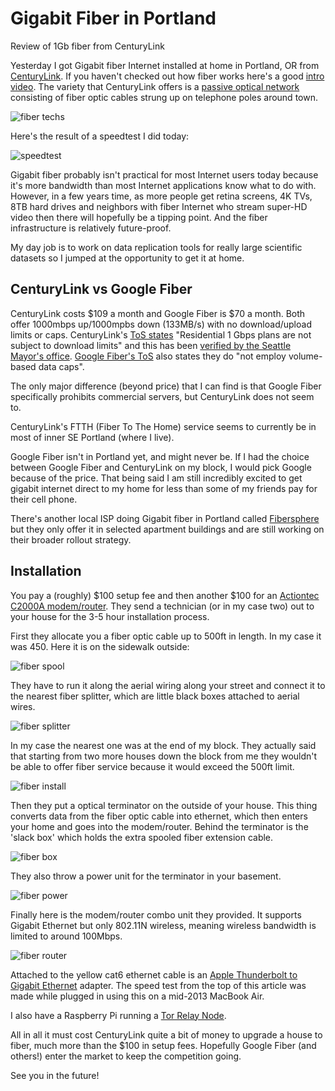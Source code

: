 <div id="header"><h1 class="title">Gigabit Fiber in Portland</h1></div>

Review of 1Gb fiber from CenturyLink

Yesterday I got Gigabit fiber Internet installed at home in Portland, OR from [CenturyLink](https://www.centurylink.com/fiber/). If you haven't checked out how fiber works here's a good [intro video](https://www.youtube.com/watch?v=Rz1gv2JkmXQ). The variety that CenturyLink offers is a [passive optical network](http://en.wikipedia.org/wiki/Passive_optical_network) consisting of fiber optic cables strung up on telephone poles around town.

![fiber techs](media/centurylink-technicians.png)

Here's the result of a speedtest I did today:

![speedtest](media/speedtest.png)

Gigabit fiber probably isn't practical for most Internet users today because it's more bandwidth than most Internet applications know what to do with. However, in a few years time, as more people get retina screens, 4K TVs, 8TB hard drives and neighbors with fiber Internet who stream super-HD video then there will hopefully be a tipping point. And the fiber infrastructure is relatively future-proof.

My day job is to work on data replication tools for really large scientific datasets so I jumped at the opportunity to get it at home.

## CenturyLink vs Google Fiber

CenturyLink costs $109 a month and Google Fiber is $70 a month. Both offer 1000mbps up/1000mpbs down (133MB/s) with no download/upload limits or caps. CenturyLink's [ToS states](http://www.centurylink.com/Pages/AboutUs/Legal/InternetServiceManagement/) "Residential 1 Gbps plans are not subject to download limits" and this has been [verified by the Seattle Mayor's office](http://www.reddit.com/r/Seattle/comments/2cooqy/centurylink_plans_to_bring_gigabit_internet_to/cji4gul). [Google Fiber's ToS](https://fiber.google.com/legal/network.html) also states they do "not employ volume-based data caps".

The only major difference (beyond price) that I can find is that Google Fiber specifically prohibits commercial servers, but CenturyLink does not seem to.

CenturyLink's FTTH (Fiber To The Home) service seems to currently be in most of inner SE Portland (where I live).

Google Fiber isn't in Portland yet, and might never be. If I had the choice between Google Fiber and CenturyLink on my block, I would pick Google because of the price. That being said I am still incredibly excited to get gigabit internet direct to my home for less than some of my friends pay for their cell phone.

There's another local ISP doing Gigabit fiber in Portland called [Fibersphere](http://www.fibersphere.com/) but they only offer it in selected apartment buildings and are still working on their broader rollout strategy.

## Installation

You pay a (roughly) $100 setup fee and then another $100 for an [Actiontec C2000A modem/router](http://www.actiontec.com/301.html). They send a technician (or in my case two) out to your house for the 3-5 hour installation process.

First they allocate you a fiber optic cable up to 500ft in length. In my case it was 450. Here it is on the sidewalk outside:

![fiber spool](media/fiber-spool.png)

They have to run it along the aerial wiring along your street and connect it to the nearest fiber splitter, which are little black boxes attached to aerial wires. 

![fiber splitter](media/fiber-splitter.png)

In my case the nearest one was at the end of my block. They actually said that starting from two more houses down the block from me they wouldn't be able to offer fiber service because it would exceed the 500ft limit.

![fiber install](media/fiber-install.png)

Then they put a optical terminator on the outside of your house. This thing converts data from the fiber optic cable into ethernet, which then enters your home and goes into the modem/router. Behind the terminator is the 'slack box' which holds the extra spooled fiber extension cable.

![fiber box](media/fiber-box.png)

They also throw a power unit for the terminator in your basement.

![fiber power](media/fiber-power.png)

Finally here is the modem/router combo unit they provided. It supports Gigabit Ethernet but only 802.11N wireless, meaning wireless bandwidth is limited to around 100Mbps.

![fiber router](media/fiber-router.png)

Attached to the yellow cat6 ethernet cable is an [Apple Thunderbolt to Gigabit Ethernet](http://store.apple.com/us/product/MD463ZM/A/thunderbolt-to-gigabit-ethernet-adapter) adapter. The speed test from the top of this article was made while plugged in using this on a mid-2013 MacBook Air.

I also have a Raspberry Pi running a [Tor Relay Node](https://www.eff.org/torchallenge/what-is-tor.html).

All in all it must cost CenturyLink quite a bit of money to upgrade a house to fiber, much more than the $100 in setup fees. Hopefully Google Fiber (and others!) enter the market to keep the competition going.

See you in the future!